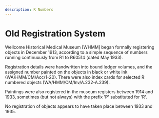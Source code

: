 ```yaml
---
description: R Numbers
---
```


# Old Registration System

Wellcome Historical Medical Museum \[WHMM\] began formally registering objects in December 1913, according to a simple sequence of numbers running continuously from R1 to R60514 \(dated May 1933\). 

Registration details were handwritten into bound ledger volumes, and the assigned number painted on the objects in black or white ink \(WA/HMM/CM/Acc/1-20\). There were also index cards for selected R numbered objects \(WA/HMM/CM/Inv/A.232-A.239\).

Paintings were also registered in the museum registers between 1914 and 1933, sometimes \(but not always\) with the prefix 'P' substituted for 'R'. 

No registration of objects appears to have taken place between 1933 and 1935.

